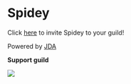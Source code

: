 # Spidey

Click [here](https://discord.com/oauth2/authorize?client_id=468523263853592576&scope=bot&permissions=1342188724) to invite Spidey to your guild!

Powered by [JDA](https://github.com/DV8FromTheWorld/JDA)

**Support guild**

[![](https://discord.com/api/guilds/539029656309989386/embed.png?style=banner1)](https://discord.gg/cnAgKrv)
